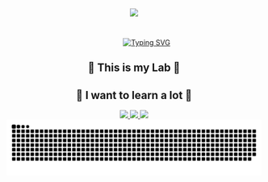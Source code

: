 
<h1 align="center">
    <img src="https://readme-typing-svg.herokuapp.com/?font=Righteous&size=35&center=true&vCenter=true&width=500&height=70&duration=4000&lines=I'm+Karen+Castañeda!;" />
</h1>

<br/>

<div align="center" style="display: flex; justify-content: center; margin-left: 50px;">
  <a href="https://git.io/typing-svg">
    <img src="https://readme-typing-svg.demolab.com?font=Fira+Code&weight=700&duration=3000&pause=500&color=F7B9EA&width=435&lines=%F0%9F%9A%80Student+of+Computer+Science%F0%9F%9A%80;%F0%9F%8C%B1and+Artificial+Intelligence%F0%9F%A7%A0" alt="Typing SVG" />
  </a>
</div>


<div align="center">
 
 
   ## 🚀 This is my Lab 🧪 

   ## 🚀 I want to learn a lot 🦖

 </div>

 
<div align="center"> 
  <a href="mailto:karencastaneda301@gmail.com">
    <img src="https://img.shields.io/badge/Gmail-333333?style=for-the-badge&logo=gmail&logoColor=red" />
  </a>
  <a href="https://www.linkedin.com/in/karen-yireth-castañeda-castro-3b9482281/" target="_blank">
    <img src="https://img.shields.io/badge/LinkedIn-0077B5?style=for-the-badge&logo=linkedin&logoColor=white" target="_blank" />
  </a>
  <a href="https://github.com/WatashiWaraio?tab=repositories" target="_blank">
     <img src="https://img.shields.io/badge/Portfolio-FF5722?style=for-the-badge&logo=todoist&logoColor=white" target="_blank" /> <!-- sqlite, safari, google-chrome are other good icon options -->
  </a>
</div>

<picture>
  <source
    media="(prefers-color-scheme: dark)"
    srcset="https://raw.githubusercontent.com/platane/snk/output/github-contribution-grid-snake-dark.svg"
  />
  <source
    media="(prefers-color-scheme: light)"
    srcset="https://raw.githubusercontent.com/platane/snk/output/github-contribution-grid-snake.svg"
  />
  <img
    alt="github contribution grid snake animation"
    src="https://raw.githubusercontent.com/platane/snk/output/github-contribution-grid-snake.svg"
  />
</picture>